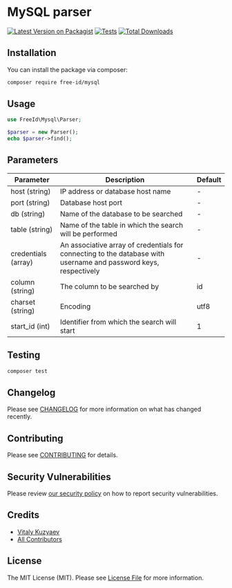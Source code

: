 # MySQL parser

[![Latest Version on Packagist](https://img.shields.io/packagist/v/free-id/mysql.svg?style=flat-square)](https://packagist.org/packages/free-id/mysql)
[![Tests](https://github.com/free-id/mysql/actions/workflows/run-tests.yml/badge.svg?branch=main)](https://github.com/free-id/mysql/actions/workflows/run-tests.yml)
[![Total Downloads](https://img.shields.io/packagist/dt/free-id/mysql.svg?style=flat-square)](https://packagist.org/packages/free-id/mysql)

## Installation

You can install the package via composer:

```bash
composer require free-id/mysql
```

## Usage

```php
use FreeId\Mysql\Parser;

$parser = new Parser();
echo $parser->find();
```

## Parameters

| Parameter           | Description                                                                                                      | Default |
|---------------------|------------------------------------------------------------------------------------------------------------------|---------|
| host (string)       | IP address or database host name                                                                                 | -       |
| port (string)       | Database host port                                                                                               | -       |
| db (string)         | Name of the database to be searched                                                                              | -       |
| table (string)      | Name of the table in which the search will be performed                                                          | -       |
| credentials (array) | An associative array of credentials for connecting to the database with username and password keys, respectively | -       |
| column (string)     | The column to be searched by                                                                                     | id      |
| charset (string)    | Encoding                                                                                                         | utf8    |
| start_id (int)      | Identifier from which the search will start                                                                      | 1       |

## Testing

```bash
composer test
```

## Changelog

Please see [CHANGELOG](CHANGELOG.md) for more information on what has changed recently.

## Contributing

Please see [CONTRIBUTING](https://github.com/free-id/.github/blob/main/CONTRIBUTING.md) for details.

## Security Vulnerabilities

Please review [our security policy](../../security/policy) on how to report security vulnerabilities.

## Credits

- [Vitaly Kuzyaev](https://github.com/vitkuz573)
- [All Contributors](../../contributors)

## License

The MIT License (MIT). Please see [License File](LICENSE.md) for more information.
